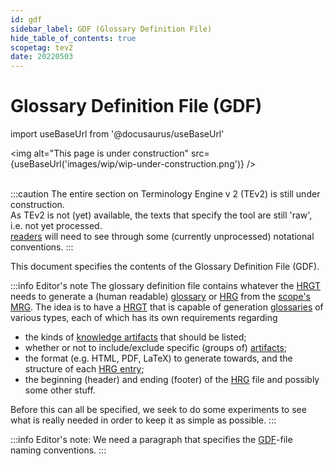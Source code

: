 ```yaml
---
id: gdf
sidebar_label: GDF (Glossary Definition File)
hide_table_of_contents: true
scopetag: tev2
date: 20220503
---
```


# Glossary Definition File (GDF)

import useBaseUrl from '@docusaurus/useBaseUrl'

<img
  alt="This page is under construction"
  src={useBaseUrl('images/wip/wip-under-construction.png')}
/><br/><br/>

:::caution
The entire section on Terminology Engine v 2 (TEv2) is still under construction.<br/>
As TEv2 is not (yet) available, the texts that specify the tool are still 'raw', i.e. not yet processed.<br/>[readers](@) will need to see through some (currently unprocessed) notational conventions.
:::

This document specifies the contents of the Glossary Definition File (GDF).

:::info Editor's note
The glossary definition file contains whatever the [HRGT](@) needs to generate a (human readable) [glossary](@) or [HRG](@) from the [scope's](@) [MRG](@). The idea is to have a [HRGT](@) that is capable of generation [glossaries](@) of various types, each of which has its own requirements regarding
- the kinds of [knowledge artifacts](@) that should be listed;
- whether or not to include/exclude specific (groups of) [artifacts](knowledge-artifact@);
- the format (e.g. HTML, PDF, LaTeX) to generate towards, and the structure of each [HRG entry](@);
- the beginning (header) and ending (footer) of the [HRG](@) file
and possibly some other stuff.

Before this can all be specified, we seek to do some experiments to see what is really needed in order to keep it as simple as possible.
:::

:::info Editor's note:
We need a paragraph that specifies the [GDF](@)-file naming conventions.
:::
